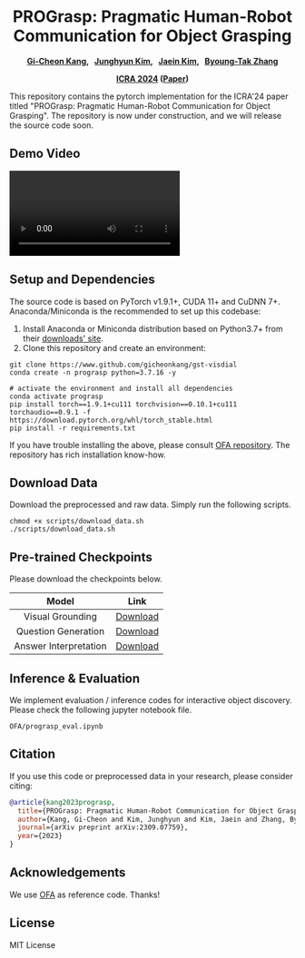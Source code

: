 <div align="center">
<h1>PROGrasp: Pragmatic Human-Robot Communication for Object Grasping</h1>

**[Gi-Cheon Kang][2], &nbsp; [Junghyun Kim][3], &nbsp; [Jaein Kim][4], &nbsp; [Byoung-Tak Zhang][5]** <br>

**[ICRA 2024][6] ([Paper][1])**
</div>

This repository contains the pytorch implementation for the ICRA'24 paper titled "PROGrasp: Pragmatic Human-Robot Communication for Object Grasping". The repository is now under construction, and we will release the source code soon.





## Demo Video
<video autoplay="true" loop="true" src="https://github.com/gicheonkang/prograsp/assets/23380257/5df0071c-26a0-45f5-872b-1c7b7ba6536c"></video>



Setup and Dependencies
----------------------
The source code is based on PyTorch v1.9.1+, CUDA 11+ and CuDNN 7+. Anaconda/Miniconda is the recommended to set up this codebase: <br>

1. Install Anaconda or Miniconda distribution based on Python3.7+ from their [downloads' site][8].
2. Clone this repository and create an environment:

```shell
git clone https://www.github.com/gicheonkang/gst-visdial
conda create -n prograsp python=3.7.16 -y

# activate the environment and install all dependencies
conda activate prograsp
pip install torch==1.9.1+cu111 torchvision==0.10.1+cu111 torchaudio==0.9.1 -f https://download.pytorch.org/whl/torch_stable.html
pip install -r requirements.txt
```

If you have trouble installing the above, please consult [OFA repository][7]. The repository has rich installation know-how.  



Download Data
----------------------
Download the preprocessed and raw data. Simply run the following scripts. 
```shell
chmod +x scripts/download_data.sh
./scripts/download_data.sh
```



Pre-trained Checkpoints
--------------------------------------
Please download the checkpoints below.

| Model | Link |
|:-------:|:---------:|
|Visual Grounding | [Download](https://www.dropbox.com/scl/fi/61b3ty5d8xzunqc9rmubb/vg.pt?rlkey=3sd8yjmlg6e8t4jwwauv9j1he&dl=0)|
|Question Generation |[Download](https://www.dropbox.com/scl/fi/qiehwcmcwxgl0c1ayjwod/q_gen.pt?rlkey=s89qkvavw8bbslc00we2n23a3&dl=0)|
|Answer Interpretation | [Download](https://www.dropbox.com/scl/fi/x4lasshsixnovwa6sktju/a_int.pt?rlkey=3w6nze2w82th2fd8o2s72gdi2&dl=0)|


Inference & Evaluation
--------------------------------------
We implement evaluation / inference codes for interactive object discovery. Please check the following jupyter notebook file.
```shell
OFA/prograsp_eval.ipynb
```


Citation
-----------------------------
If you use this code or preprocessed data in your research, please consider citing:
```bibtex
@article{kang2023prograsp,
  title={PROGrasp: Pragmatic Human-Robot Communication for Object Grasping},
  author={Kang, Gi-Cheon and Kim, Junghyun and Kim, Jaein and Zhang, Byoung-Tak},
  journal={arXiv preprint arXiv:2309.07759},
  year={2023}
}
```

Acknowledgements
-----------------
We use [OFA][7] as reference code. Thanks!


License
-------
MIT License





[1]: https://arxiv.org/abs/2309.07759
[2]: https://gicheonkang.com
[3]: https://jhkim-snu.github.io
[4]: https://bi.snu.ac.kr/
[5]: https://bi.snu.ac.kr/~btzhang/
[6]: https://2024.ieee-icra.org
[7]: https://github.com/OFA-Sys/OFA
[8]: https://conda.io/docs/user-guide/install/download.html
